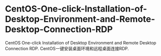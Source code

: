 # CentOS-One-click-Installation-of-Desktop-Environment-and-Remote-Desktop-Connection-RDP
CentOS One-click Installation of Desktop Environment and Remote Desktop Connection RDP. CentOS一键安装桌面环境和远程桌面连接RDP. 
